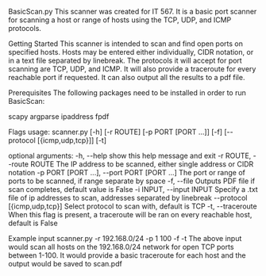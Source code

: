 BasicScan.py
This scanner was created for IT 567. It is a basic port scanner for scanning a host or range of hosts using the TCP, UDP, and ICMP protocols.

Getting Started
This scanner is intended to scan and find open ports on specified hosts. Hosts may be entered either individually, CIDR notation, or in a text file separated by linebreak. The protocols it will accept for port scanning are TCP, UDP, and ICMP. It will also provide a traceroute for every reachable port if requested. It can also output all the results to a pdf file.

Prerequisites
The following packages need to be installed in order to run BasicScan:

scapy
argparse
ipaddress
fpdf

Flags
usage: scanner.py [-h] [-r ROUTE] [-p PORT [PORT ...]] [-f]
                  [--protocol [{icmp,udp,tcp}]] [-t]

optional arguments:
  -h, --help                                    show this help message and exit
  -r ROUTE, --route ROUTE                       The IP address to be scanned, either single address or CIDR notation
  -p PORT [PORT ...], --port PORT [PORT ...]    The port or range of ports to be scanned, if range separate by space
  -f, --file                                    Outputs PDF file if scan completes, default value is False
  -i INPUT, --input INPUT			Specify a .txt file of ip addresses to scan, addresses separated by linebreak
  --protocol [{icmp,udp,tcp}]                   Select protocol to scan with, default is TCP
  -t, --traceroute                              When this flag is present, a traceroute will be ran on every reachable host, default is False


Example input
scanner.py -r 192.168.0/24 -p 1 100 -f -t
The above input would scan all hosts on the 192.168.0/24 network for open TCP ports between 1-100. It would provide a basic traceroute for each host and the output would be saved to scan.pdf

